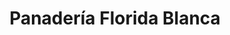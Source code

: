 ---
title: "Panadería Florida Blanca"
url: /puerto-san-julian/panaderia-florida-blanca/
shop: Bäckerei
---